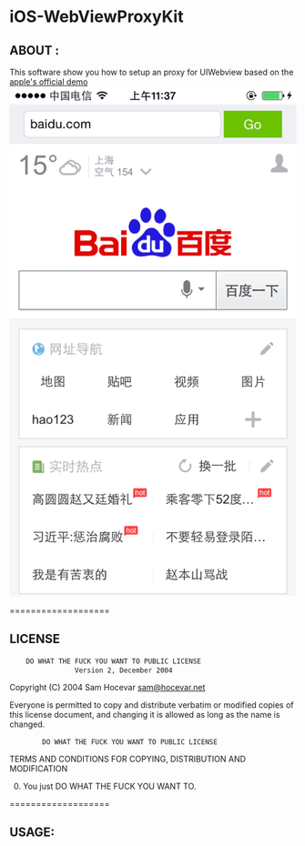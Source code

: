 iOS-WebViewProxyKit
===================

## ABOUT :
This software show you how to setup an proxy for UIWebview based on the 
[apple's official demo](https://developer.apple.com/library/ios/samplecode/CustomHTTPProtocol/Listings/Read_Me_About_CustomHTTPProtocol_txt.html)
![iOS-WebViewProxyKit](https://raw.githubusercontent.com/zhanleewo/iOS-WebViewProxyKit/master/screen-01.PNG)

===================

## LICENSE
        DO WHAT THE FUCK YOU WANT TO PUBLIC LICENSE 
                    Version 2, December 2004 

 Copyright (C) 2004 Sam Hocevar <sam@hocevar.net> 

 Everyone is permitted to copy and distribute verbatim or modified 
 copies of this license document, and changing it is allowed as long 
 as the name is changed. 

            DO WHAT THE FUCK YOU WANT TO PUBLIC LICENSE 
   TERMS AND CONDITIONS FOR COPYING, DISTRIBUTION AND MODIFICATION 

  0. You just DO WHAT THE FUCK YOU WANT TO.

===================

## USAGE:
